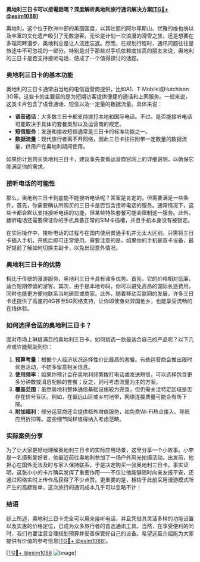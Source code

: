 **奥地利三日卡可以接電話嗎？深度解析奥地利旅行通讯解决方案[[TG💪+ @esim1088](https://t.me/s/esim1088)]**

奥地利，这个位于欧洲中部的美丽国度，以其壮丽的阿尔卑斯山、优雅的维也纳以及丰富的文化遗产吸引了无数游客。无论是计划一次浪漫的滑雪之旅，还是想要在多瑙河畔漫步，奥地利总是让人流连忘返。然而，在规划行程时，通讯问题往往是旅途中不可忽视的一部分。特别是对于那些对手机依赖度较高的朋友来说，奥地利的三日卡是否支持接听电话，便成了一个值得探讨的话题。

### 奥地利三日卡的基本功能

奥地利的三日卡通常由当地的电信运营商提供，比如A1、T-Mobile或Hutchison 3G等。这些卡的主要目的是为短期访客提供便捷的通话和上网服务。一般来说，这类卡片包含了语音通话、短信以及一定量的数据流量。具体来说：

- **语音通话**：大多数三日卡都支持拨打本地和国际电话。不过，是否能接听电话可能取决于具体的套餐类型以及运营商的规定。
- **短信服务**：发送和接收短信通常是三日卡的标准功能之一。
- **数据流量**：现代旅行者离不开网络，因此三日卡往往附带一定数量的数据流量，供用户在奥地利期间使用。

如果你计划购买奥地利三日卡，建议事先查看运营商官网上的详细说明，以确保它能满足你的需求。

### 接听电话的可能性

那么，奥地利三日卡到底能不能接听电话呢？答案是肯定的，但需要满足一些条件。首先，你需要确认所购买的三日卡是否包含接听电话的服务。通常情况下，这些卡都会默认支持接听电话的功能，但某些特殊套餐可能会限制这一服务。此外，接听电话还需要保证你的手机具备正常的SIM卡插槽，并且手机本身没有被锁定。

在实际操作中，接听电话的过程与在国内使用普通手机并无太大区别。只需将三日卡插入手机，开机后即可正常使用。需要注意的是，如果你的手机是双卡设备，最好提前了解如何切换主副卡，以免出现意外情况。

### 奥地利三日卡的优势

相比于传统的漫游服务，奥地利三日卡具有诸多优势。首先，它的价格相对低廉，适合短期停留的游客。其次，由于是本地号码，你可以避免高昂的国际长途费用，同时也能更方便地联系当地居民或商家。此外，随着移动互联网的发展，许多三日卡还提供了高速的4G甚至5G网络支持，让你即使身处异国他乡，也能享受流畅的在线体验。

### 如何选择合适的奥地利三日卡？

面对市场上琳琅满目的奥地利三日卡，如何挑选一款最适合自己的产品呢？以下几点或许能帮助到你：

1. **预算考量**：根据个人经济状况选择性价比最高的套餐。有些运营商会推出限时优惠活动，不妨多留意相关信息。
2. **使用频率**：如果你预计会在奥地利频繁拨打电话或发送短信，可以选择包含更多分钟数或消息配额的套餐；反之，则可考虑流量为主的方案。
3. **覆盖范围**：虽然奥地利整体通信基础设施较为完善，但仍需关注特定区域是否存在信号盲区。例如，在偏远山区或乡村地带，网络连接质量可能会有所下降。
4. **附加福利**：部分运营商还会提供额外增值服务，如免费Wi-Fi热点接入、导航应用折扣等。这些细节同样值得纳入考虑范畴。

### 实际案例分享

为了让大家更好地理解奥地利三日卡的实际应用场景，这里分享一个小故事。小李是一名摄影爱好者，他最近前往奥地利参加了一场户外风光拍摄活动。出发前，他担心在国外无法及时与家人保持联系，于是决定购买一张奥地利三日卡。事实证明，这张小小的卡片确实发挥了重要作用——不仅让他能够随时向亲友报平安，还通过网络实时上传作品获得了不少点赞。更重要的是，相较于此前采用漫游模式所产生的高额账单，这次旅行的通讯成本几乎可以忽略不计！

### 结语

综上所述，奥地利三日卡完全可以用来接听电话，并且凭借其灵活多样的功能设置以及实惠的价格定位，已成为众多旅行者的首选通讯工具。当然，在享受便利的同时，我们也要注意合理规划预算并妥善保管好自己的设备。希望这篇介绍能为大家提供有价值的参考信息[[TG💪+ @esim1088](https://t.me/s/esim1088)]。

[[TG💪+ @esim1088](https://t.me/s/esim1088) ![Image](https://i.postimg.cc/4NQfJmqS/Snipaste-2025-05-13-00-14-12.png)]